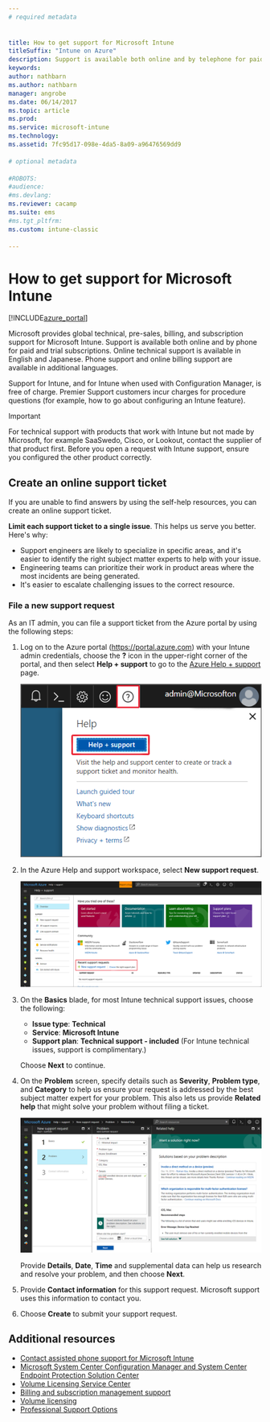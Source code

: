 ```yaml
---
# required metadata


title: How to get support for Microsoft Intune
titleSuffix: "Intune on Azure"
description: Support is available both online and by telephone for paid and trial subscriptions."
keywords:
author: nathbarn
ms.author: nathbarn
manager: angrobe
ms.date: 06/14/2017
ms.topic: article
ms.prod:
ms.service: microsoft-intune
ms.technology:
ms.assetid: 7fc95d17-098e-4da5-8a09-a96476569dd9

# optional metadata

#ROBOTS:
#audience:
#ms.devlang:
ms.reviewer: cacamp
ms.suite: ems
#ms.tgt_pltfrm:
ms.custom: intune-classic

---
```


# How to get support for Microsoft Intune

[!INCLUDE[azure_portal](./includes/azure_portal.md)]

Microsoft provides global technical, pre-sales, billing, and subscription support for Microsoft Intune. Support is available both online and by phone for paid and trial subscriptions. Online technical support is available in English and Japanese. Phone support and online billing support are available in additional languages.

Support for Intune, and for Intune when used with Configuration Manager, is free of charge. Premier Support customers incur charges for procedure questions (for example, how to go about configuring an Intune feature).

>[!IMPORTANT]
> For technical support with products that work with Intune but not made by Microsoft, for example SaaSwedo, Cisco, or Lookout, contact the supplier of that product first. Before you open a request with Intune support, ensure you configured the other product correctly.

## Create an online support ticket

If you are unable to find answers by using the self-help resources, you can create an online support ticket.

**Limit each support ticket to a single issue**. This helps us serve you better. Here's why:

- Support engineers are likely to specialize in specific areas, and it's easier to identify the right subject matter experts to help with your issue.
- Engineering teams can prioritize their work in product areas where the most incidents are being generated.
- It's easier to escalate challenging issues to the correct resource.

### File a new support request
As an IT admin, you can file a support ticket from the Azure portal by using the following steps:

1. Log on to the Azure portal (https://portal.azure.com) with your Intune admin credentials, choose the **?** icon in the upper-right corner of the portal, and then select **Help + support** to go to the [Azure Help + support](https://portal.azure.com/#blade/Microsoft_Azure_Support/HelpAndSupportBlade/overview) page.

	![Screenshot of Azure portal help and support page with New support request link highlighted](./media/azure-get-support.png)

2. In the Azure Help and support workspace, select **New support request**.

	![Screenshot of Azure portal help and support page with New support request link highlighted](./media/azure-support-ticket-link.png)
3. On the **Basics** blade, for most Intune 	technical support issues, choose the following:
	- **Issue type**: **Technical**
	- **Service**: **Microsoft Intune**
	- **Support plan**: **Technical support - included**  (For Intune technical issues, support is complimentary.)

	Choose **Next** to continue.
4. On the **Problem** screen, specify details such as **Severity**, **Problem type**, and **Category** to help us ensure your request is addressed by the best subject matter expert for your problem. This also lets us provide **Related help** that might solve your problem without filing a ticket.

	![Screenshot of Azure portal help and support page with Problem items filled out and displaying solutions based on your problem](./media/support-need-solutions.png)

	Provide **Details**, **Date**, **Time** and supplemental data can help us research and resolve your problem, and then choose **Next**.
5. Provide **Contact information** for this support request. Microsoft support uses this information to contact you.
6. Choose **Create** to submit your support request.

## Additional resources
- [Contact assisted phone support for Microsoft Intune](phone-support-contact.md)
- [Microsoft System Center Configuration Manager and System Center Endpoint Protection Solution Center](http://www.microsoft.com/en-us/server-cloud/products/system-center-2012-r2/resources.aspx)
- [Volume Licensing Service Center](http://go.microsoft.com/fwlink/p/?LinkID=282016)
- [Billing and subscription management support](http://support.microsoft.com/oas/default.aspx?prid=15371)
- [Volume licensing](http://go.microsoft.com/fwlink/p/?LinkID=282015)
- [Professional Support Options](https://support.microsoft.com/gp/offerprophone)
